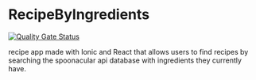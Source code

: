 # RecipeByIngredients
[![Quality Gate Status](https://sonarcloud.io/api/project_badges/measure?project=amarikb_RecipeByIngredients&metric=alert_status)](https://sonarcloud.io/dashboard?id=amarikb_RecipeByIngredients)

recipe app made with Ionic and React that allows users to find recipes by searching the spoonacular api database with ingredients they currently have.
